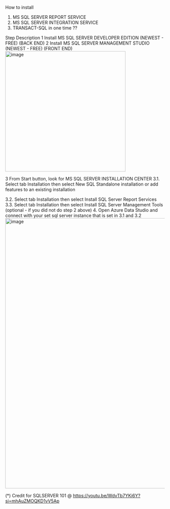How to install 
1. MS SQL SERVER REPORT SERVICE
2. MS SQL SERVER INTEGRATION SERVICE
3. TRANSACT-SQL
   in one time ??

Step    Description
1       Install MS SQL SERVER DEVELOPER EDITION (NEWEST - FREE) (BACK END)
2       Install MS SQL SERVER MANAGEMENT STUDIO (NEWEST - FREE) (FRONT END)
<img width="380" alt="image" src="https://github.com/phdtrong/PortfolioProjects/assets/70780829/f7cea5e1-5cab-4412-9f77-751ebffa189c">

3       From Start button, look for MS SQL SERVER INSTALLATION CENTER
3.1.      Select tab Installation then select New SQL Standalone installation or add features to an existing installation

3.2.      Select tab Installation then select Install SQL Server Report Services
3.3.      Select tab Installation then select Install SQL Server Management Tools (optional - if you did not do step 2 above)
4.      Open Azure Data Studio and connect with your set sql server instance that is set in 3.1 and 3.2
<img width="853" alt="image" src="https://github.com/phdtrong/PortfolioProjects/assets/70780829/95602e59-ef7e-4282-a82d-d440152d4018">

(*) Credit for SQLSERVER 101 @ https://youtu.be/WdvTb7YKi6Y?si=mhAuZMOQKD1vV5Ap
